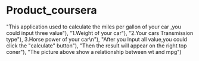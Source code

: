# Product_coursera
"This application used to calculate the miles per gallon of your car ,you could input three value"),
"1.Weight of your car"),
    "2.Your cars Transmission type"),
    3.Horse power of your car\n"),
    "After you Input all value,you could click the \"calculate\" button"),
    "Then the result will appear on the right top coner"),
    "The picture above show a relationship between wt and mpg")
